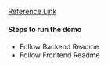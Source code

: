 [Reference Link](https://github.com/ajaishankar/openapi-typescript-fetch)

#### Steps to run the demo
- Follow Backend Readme
- Follow Frontend Readme